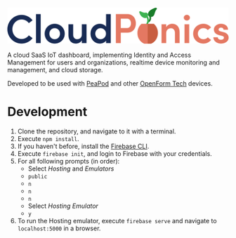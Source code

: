 ![CloudPonics Logo](src/assets/images/LogoTransparent.svg)

A cloud SaaS IoT dashboard, implementing Identity and Access Management for users and organizations, realtime device monitoring and management, and cloud storage.

Developed to be used with [PeaPod](https://github.com/OpenFormTech/PeaPod-RPi) and other [OpenForm Tech](https://github.com/OpenFormTech) devices.

# Development

1. Clone the repository, and navigate to it with a terminal.
2. Execute `npm install`.
3. If you haven't before, install the [Firebase CLI](https://firebase.google.com/docs/cli#install_the_firebase_cli).
4. Execute `firebase init`, and login to Firebase with your credentials. 
5. For all following prompts (in order):
    - Select _Hosting_ and _Emulators_
    - `public`
    - `n`
    - `n`
    - `n`
    - Select _Hosting Emulator_
    - `y`
6. To run the Hosting emulator, execute `firebase serve` and navigate to `localhost:5000` in a browser.